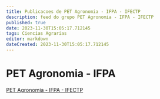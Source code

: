 ```yaml
---
title: Publicacoes de PET Agronomia - IFPA - IFECTP 
description: feed do grupo PET Agronomia - IFPA - IFECTP
published: true
date: 2023-11-30T15:05:17.712145
tags: Ciencias Agrarias
editor: markdown
dateCreated: 2023-11-30T15:05:17.712145
---
```


# PET Agronomia - IFPA
[PET Agronomia - IFPA - IFECTP](/grupo/101PETAgronomiaIFPAIFECTP)